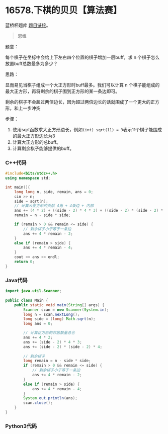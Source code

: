 # 16578.下棋的贝贝【算法赛】

蓝桥杯题库 [题目链接](https://www.lanqiao.cn/problems/16578/learning/)。

> 思维

题意：

每个棋子在坐标中会给上下左右四个位置的棋子增加一层buff，求 n 个棋子怎么放置buff总数最多为多少？

思路：

显而易见当棋子组成一个大正方形时buff最多。我们可以计算 n 个棋子能组成的最大正方形，再将剩余的棋子围到正方形的某一条边即可。

剩余的棋子不会超过两倍边长，因为超过两倍边长的话就围成了一个更大的正方形，和上一步冲突

步骤：

1. 使用sqrt函数求大正方形边长，例如```(int) sqrt(11) = 3```表示11个棋子能围成的最大正方形边长为3
2. 计算大正方形的总buff。
3. 计算剩余棋子能够提供的buff。

### C++代码

```c++
#include<bits/stdc++.h>
using namespace std;

int main(){
    long long n, side, remain, ans = 0;
    cin >> n;
    side = sqrt(n);
    // 计算大正方形的贡献 4角 + 4条边 + 内部
    ans += (4 * 2) + ((side - 2) * 4 * 3) + ((side - 2) * (side - 2) * 4);
    remain = n - side * side;

    if (remain > 0 && remain <= side) {
        // 剩余棋子小于等于一条边
        ans += 4 * remain - 2;
    }
    else if (remain > side) {
        ans += 4 * remain - 4;
    }
    cout << ans << endl;
    return 0;
}
```

### Java代码

```Java
import java.util.Scanner;  
  
public class Main {  
    public static void main(String[] args) {
        Scanner scan = new Scanner(System.in);
        long n = scan.nextLong();
        long side = (long) Math.sqrt(n);
        long ans = 0;

        // 计算正方形的邻居数量总合
        ans += 4 * 2;
        ans += (side - 2) * 4 * 3;
        ans += (side - 2) * (side - 2) * 4;
        
        // 剩余棋子
        long remain = n - side * side;
        if (remain > 0 && remain <= side) {
            // 剩余棋子小于等于一条边
            ans += 4 * remain - 2;
        }
        else if (remain > side) {
            ans += 4 * remain - 4;
        }
        System.out.println(ans);
        scan.close();
    }   
}
```

### Python3代码
```python

```
